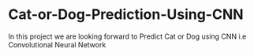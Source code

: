 # Cat-or-Dog-Prediction-Using-CNN
In this project we are looking forward to Predict Cat or Dog using CNN i.e Convolutional Neural Network 
